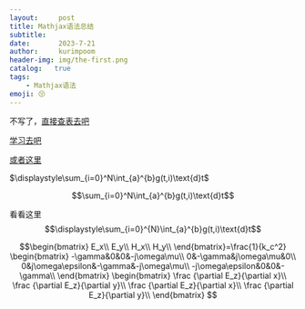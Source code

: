 ```yaml
---
layout:     post
title: Mathjax语法总结
subtitle:   
date:       2023-7-21
author:     kurimpoom
header-img: img/the-first.png
catalog:   true
tags: 
    - Mathjax语法
emoji: 😚
---
```


不写了，[直接查表去吧](https://blog.csdn.net/ajacker/article/details/80301378) 

[学习去吧](https://blog.csdn.net/u014665013/article/details/78341085)

[或者这里](https://math.meta.stackexchange.com/questions/5020/mathjax-basic-tutorial-and-quick-reference)

$\displaystyle\sum_{i=0}^N\int_{a}^{b}g(t,i)\text{d}t$



$$\sum_{i=0}^N\int_{a}^{b}g(t,i)\text{d}t$$





看看这里$$\displaystyle\sum_{i=0}^{N}\int_{a}^{b}g(t,i)\text{d}t$$



$$\begin{bmatrix}
E_x\\
E_y\\
H_x\\
H_y\\
\end{bmatrix}=\frac{1}{k_c^2}
\begin{bmatrix}
-\gamma&0&0&-j\omega\mu\\
0&-\gamma&j\omega\mu&0\\
0&j\omega\epsilon&-\gamma&-j\omega\mu\\
-j\omega\epsilon&0&0&-\gamma\\
\end{bmatrix}
\begin{bmatrix}
\frac {\partial E_z}{\partial x}\\
\frac {\partial E_z}{\partial y}\\
\frac {\partial E_z}{\partial x}\\
\frac {\partial E_z}{\partial y}\\
\end{bmatrix}
$$